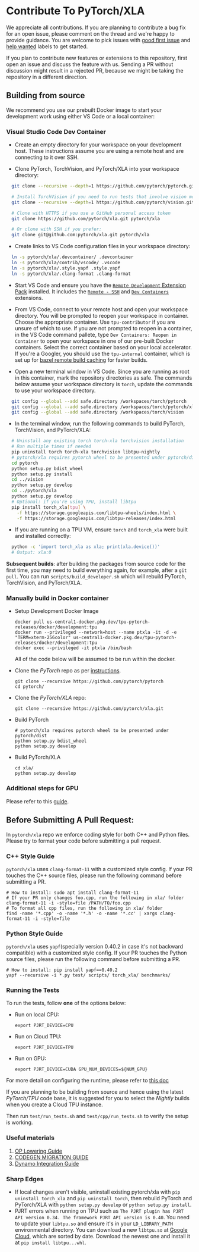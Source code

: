 # Contribute To PyTorch/XLA

We appreciate all contributions. If you are planning to contribute a bug fix for
an open issue, please comment on the thread and we're happy to provide guidance.
You are welcome to pick issues with [good first issue](https://github.com/pytorch/xla/issues?q=is%3Aissue+is%3Aopen+label%3A%22good+first+issue%22)
and [help wanted](https://github.com/pytorch/xla/issues?q=is%3Aissue+is%3Aopen+label%3A%22help+wanted%22)
labels to get started.

If you plan to contribute new features or extensions to this repository, first
open an issue and discuss the feature with us. Sending a PR without discussion
might result in a rejected PR, because we might be taking the repository in a
different direction.

## Building from source

We recommend you use our prebuilt Docker image to start your development work
using either VS Code or a local container:

### Visual Studio Code Dev Container

* Create an empty directory for your workspace on your development host. These
  instructions assume you are using a remote host and are connecting to it over
  SSH.

* Clone PyTorch, TorchVision, and PyTorch/XLA into your workspace directory:

```bash
  git clone --recursive --depth=1 https://github.com/pytorch/pytorch.git

  # Install TorchVision if you need to run tests that involve vision modules
  git clone --recursive --depth=1 https://github.com/pytorch/vision.git

  # Clone with HTTPS if you use a GitHub personal access token
  git clone https://github.com/pytorch/xla.git pytorch/xla

  # Or clone with SSH if you prefer:
  git clone git@github.com:pytorch/xla.git pytorch/xla
```

* Create links to VS Code configuration files in your workspace directory:

```bash
  ln -s pytorch/xla/.devcontainer/ .devcontainer
  ln -s pytorch/xla/contrib/vscode/ .vscode
  ln -s pytorch/xla/.style.yapf .style.yapf
  ln -s pytorch/xla/.clang-format .clang-format
```

* Start VS Code and ensure you have the [`Remote Development` Extension Pack](https://marketplace.visualstudio.com/items?itemName=ms-vscode-remote.vscode-remote-extensionpack)
  installed. It includes the [`Remote - SSH`](https://marketplace.visualstudio.com/items?itemName=ms-vscode-remote.remote-ssh) and
  [`Dev Containers`](https://marketplace.visualstudio.com/items?itemName=ms-vscode-remote.remote-containers)
  extensions.

* From VS Code, connect to your remote host and open your workspace directory.
  You will be prompted to reopen your workspace in container. Choose the
  appropriate container. Use `tpu-contributor` if you are unsure of which to use.
  If you are not prompted to reopen in a container, in the VS Code command
  pallete, type `Dev Containers: Reopen in Container` to open your workspace in
  one of our pre-built Docker containers. Select the correct container based on
  your local accelerator. If you're a Googler, you should use the `tpu-internal`
  container, which is set up for [bazel remote build caching](https://github.com/pytorch/xla/blob/master/docs/source/contribute/bazel.md#remote-caching)
  for faster builds.

* Open a new terminal window in VS Code. Since you are running as root in this
  container, mark the repository directories as safe. The commands below assume
  your workspace directory is `torch`, update the commands to use your workspace
  directory.

```bash
  git config --global --add safe.directory /workspaces/torch/pytorch
  git config --global --add safe.directory /workspaces/torch/pytorch/xla
  git config --global --add safe.directory /workspaces/torch/vision
```
* In the terminal window, run the following commands to build PyTorch,
  TorchVision, and  PyTorch/XLA:

```bash
  # Uninstall any existing torch torch-xla torchvision installation
  # Run multiple times if needed
  pip uninstall torch torch-xla torchvision libtpu-nightly
  # pytorch/xla requires pytorch wheel to be presented under pytorch/dist
  cd pytorch
  python setup.py bdist_wheel
  python setup.py install
  cd ../vision
  python setup.py develop
  cd ../pytorch/xla
  python setup.py develop
  # Optional: if you're using TPU, install libtpu
  pip install torch_xla[tpu] \
    -f https://storage.googleapis.com/libtpu-wheels/index.html \
    -f https://storage.googleapis.com/libtpu-releases/index.html
  ```

* If you are running on a TPU VM, ensure `torch` and `torch_xla` were built and
  installed correctly:

```bash
  python -c 'import torch_xla as xla; print(xla.device())'
  # Output: xla:0
```

**Subsequent builds**: after building the packages from source code for the
first time, you may need to build everything again, for example, after a
`git pull`. You can run `scripts/build_developer.sh` which will rebuild PyTorch,
TorchVision, and PyTorch/XLA.

### Manually build in Docker container

* Setup Development Docker Image

  ```shell
  docker pull us-central1-docker.pkg.dev/tpu-pytorch-releases/docker/development:tpu
  docker run --privileged --network=host --name ptxla -it -d -e "TERM=xterm-256color" us-central1-docker.pkg.dev/tpu-pytorch-releases/docker/development:tpu
  docker exec --privileged -it ptxla /bin/bash
  ```
  All of the code below will be assumed to be run within the docker.

* Clone the _PyTorch_ repo as per [instructions](https://github.com/pytorch/pytorch#from-source).

  ```Shell
  git clone --recursive https://github.com/pytorch/pytorch
  cd pytorch/
  ```

* Clone the _PyTorch/XLA_ repo:

  ```Shell
  git clone --recursive https://github.com/pytorch/xla.git
  ```

* Build PyTorch
  ```Shell
  # pytorch/xla requires pytorch wheel to be presented under pytorch/dist
  python setup.py bdist_wheel
  python setup.py develop
  ```
* Build PyTorch/XLA
  ```Shell
  cd xla/
  python setup.py develop
  ```

### Additional steps for GPU

Please refer to this [guide](https://github.com/pytorch/xla/blob/master/plugins/cuda/README.md).

## Before Submitting A Pull Request:

In `pytorch/xla` repo we enforce coding style for both C++ and Python files. Please try to format
your code before submitting a pull request.

### C++ Style Guide

`pytorch/xla` uses `clang-format-11` with a customized style config.
If your PR touches the C++ source files, please run the following command before submitting a PR.

```Shell
# How to install: sudo apt install clang-format-11
# If your PR only changes foo.cpp, run the following in xla/ folder
clang-format-11 -i -style=file /PATH/TO/foo.cpp
# To format all cpp files, run the following in xla/ folder
find -name '*.cpp' -o -name '*.h' -o -name '*.cc' | xargs clang-format-11 -i -style=file
```

### Python Style Guide

`pytorch/xla` uses `yapf`(specially version 0.40.2 in case it's not backward compatible) with a customized style config.
If your PR touches the Python source files, please run the following command before submitting a PR.

```Shell
# How to install: pip install yapf==0.40.2
yapf --recursive -i *.py test/ scripts/ torch_xla/ benchmarks/
```

### Running the Tests

To run the tests, follow __one__ of the options below:

* Run on local CPU:

  ```Shell
  export PJRT_DEVICE=CPU
  ```

* Run on Cloud TPU:

  ```Shell
  export PJRT_DEVICE=TPU
  ```

* Run on GPU:

  ```Shell
  export PJRT_DEVICE=CUDA GPU_NUM_DEVICES=${NUM_GPU}
  ```

For more detail on configuring the runtime, please refer to [this doc](https://github.com/pytorch/xla/blob/master/docs/pjrt.md#quickstart)

If you are planning to be building from source and hence using the latest _PyTorch/TPU_ code base,
it is suggested for you to select the _Nightly_ builds when you create a Cloud TPU instance.

Then run `test/run_tests.sh` and `test/cpp/run_tests.sh` to verify the setup is working.

### Useful materials
1. [OP Lowering Guide](https://github.com/pytorch/xla/blob/master/OP_LOWERING_GUIDE.md)
2. [CODEGEN MIGRATION GUIDE](https://github.com/pytorch/xla/blob/master/CODEGEN_MIGRATION_GUIDE.md)
3. [Dynamo Integration Guide](https://github.com/pytorch/xla/blob/master/docs/dynamo.md)

### Sharp Edges

* If local changes aren't visible, uninstall existing pytorch/xla with `pip uninstall torch_xla` and `pip uninstall torch`, then rebuild PyTorch and PyTorch/XLA with `python setup.py develop` or `python setup.py install`.
* PJRT errors when running on TPU such as `The PJRT plugin has PJRT API version 0.34. The framework PJRT API version is 0.40`. You need to update your `libtpu.so` and ensure it's in your `LD_LIBRARY_PATH` environmental directory. You can download a new `libtpu.so` at [Google Cloud](https://storage.googleapis.com/libtpu-wheels/index.html), which are sorted by date. Download the newest one and install it at `pip install libtpu...whl`.
